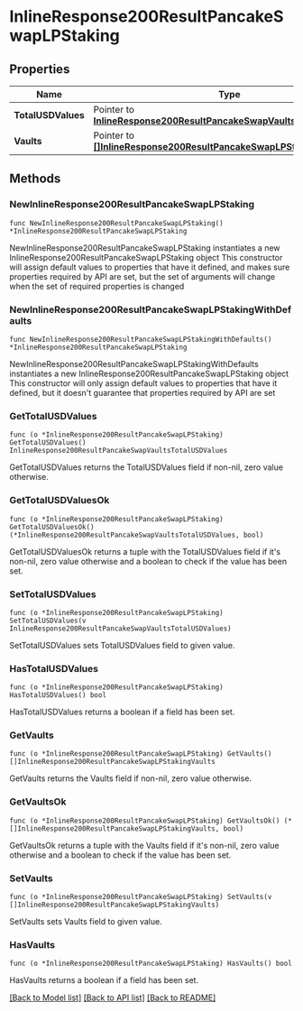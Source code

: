 # InlineResponse200ResultPancakeSwapLPStaking

## Properties

Name | Type | Description | Notes
------------ | ------------- | ------------- | -------------
**TotalUSDValues** | Pointer to [**InlineResponse200ResultPancakeSwapVaultsTotalUSDValues**](InlineResponse200ResultPancakeSwapVaultsTotalUSDValues.md) |  | [optional] 
**Vaults** | Pointer to [**[]InlineResponse200ResultPancakeSwapLPStakingVaults**](InlineResponse200ResultPancakeSwapLPStakingVaults.md) |  | [optional] 

## Methods

### NewInlineResponse200ResultPancakeSwapLPStaking

`func NewInlineResponse200ResultPancakeSwapLPStaking() *InlineResponse200ResultPancakeSwapLPStaking`

NewInlineResponse200ResultPancakeSwapLPStaking instantiates a new InlineResponse200ResultPancakeSwapLPStaking object
This constructor will assign default values to properties that have it defined,
and makes sure properties required by API are set, but the set of arguments
will change when the set of required properties is changed

### NewInlineResponse200ResultPancakeSwapLPStakingWithDefaults

`func NewInlineResponse200ResultPancakeSwapLPStakingWithDefaults() *InlineResponse200ResultPancakeSwapLPStaking`

NewInlineResponse200ResultPancakeSwapLPStakingWithDefaults instantiates a new InlineResponse200ResultPancakeSwapLPStaking object
This constructor will only assign default values to properties that have it defined,
but it doesn't guarantee that properties required by API are set

### GetTotalUSDValues

`func (o *InlineResponse200ResultPancakeSwapLPStaking) GetTotalUSDValues() InlineResponse200ResultPancakeSwapVaultsTotalUSDValues`

GetTotalUSDValues returns the TotalUSDValues field if non-nil, zero value otherwise.

### GetTotalUSDValuesOk

`func (o *InlineResponse200ResultPancakeSwapLPStaking) GetTotalUSDValuesOk() (*InlineResponse200ResultPancakeSwapVaultsTotalUSDValues, bool)`

GetTotalUSDValuesOk returns a tuple with the TotalUSDValues field if it's non-nil, zero value otherwise
and a boolean to check if the value has been set.

### SetTotalUSDValues

`func (o *InlineResponse200ResultPancakeSwapLPStaking) SetTotalUSDValues(v InlineResponse200ResultPancakeSwapVaultsTotalUSDValues)`

SetTotalUSDValues sets TotalUSDValues field to given value.

### HasTotalUSDValues

`func (o *InlineResponse200ResultPancakeSwapLPStaking) HasTotalUSDValues() bool`

HasTotalUSDValues returns a boolean if a field has been set.

### GetVaults

`func (o *InlineResponse200ResultPancakeSwapLPStaking) GetVaults() []InlineResponse200ResultPancakeSwapLPStakingVaults`

GetVaults returns the Vaults field if non-nil, zero value otherwise.

### GetVaultsOk

`func (o *InlineResponse200ResultPancakeSwapLPStaking) GetVaultsOk() (*[]InlineResponse200ResultPancakeSwapLPStakingVaults, bool)`

GetVaultsOk returns a tuple with the Vaults field if it's non-nil, zero value otherwise
and a boolean to check if the value has been set.

### SetVaults

`func (o *InlineResponse200ResultPancakeSwapLPStaking) SetVaults(v []InlineResponse200ResultPancakeSwapLPStakingVaults)`

SetVaults sets Vaults field to given value.

### HasVaults

`func (o *InlineResponse200ResultPancakeSwapLPStaking) HasVaults() bool`

HasVaults returns a boolean if a field has been set.


[[Back to Model list]](../README.md#documentation-for-models) [[Back to API list]](../README.md#documentation-for-api-endpoints) [[Back to README]](../README.md)


